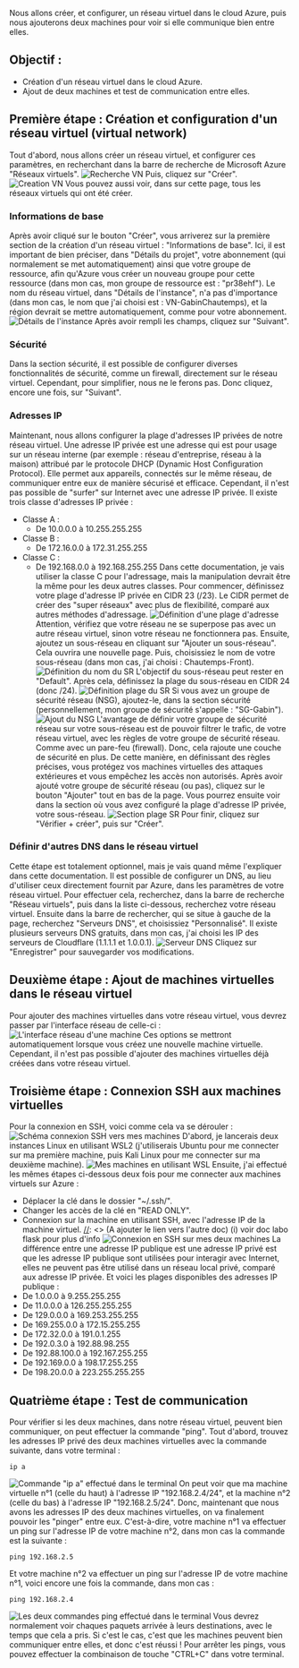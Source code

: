 Nous allons créer, et configurer, un réseau virtuel dans le cloud Azure, puis nous ajouterons deux machines pour voir si elle communique bien entre elles.
## Objectif :
- Création d'un réseau virtuel dans le cloud Azure.
- Ajout de deux machines et test de communication entre elles.
## Première étape : Création et configuration d'un réseau virtuel (virtual network)
Tout d'abord, nous allons créer un réseau virtuel, et configurer ces paramètres, en recherchant dans la barre de recherche de Microsoft Azure "Réseaux virtuels". 
![Recherche VN](/346_Documentation/Labo_NSG/img/vn_search.png)
Puis, cliquez sur "Créer".
![Creation VN](/346_Documentation/Labo_NSG/img/vn_create.png)
Vous pouvez aussi voir, dans sur cette page, tous les réseaux virtuels qui ont été créer.
### Informations de base
Après avoir cliqué sur le bouton "Créer", vous arriverez sur la première section de la création d'un réseau virtuel : "Informations de base".
Ici, il est important de bien préciser, dans "Détails du projet", votre abonnement (qui normalement se met automatiquement) ainsi que votre groupe de ressource, afin qu'Azure vous créer un nouveau groupe pour cette ressource (dans mon cas, mon groupe de ressource est : "pr38ehf").
Le nom du réseau virtuel, dans "Détails de l'instance", n'a pas d'importance (dans mon cas, le nom que j'ai choisi est : VN-GabinChautemps), et la région devrait se mettre automatiquement, comme pour votre abonnement.
![Détails de l'instance](/346_Documentation/Labo_NSG/img/vn_details.png)
Après avoir rempli les champs, cliquez sur "Suivant".
### Sécurité
Dans la section sécurité, il est possible de configurer diverses fonctionnalités de sécurité, comme un firewall, directement sur le réseau virtuel. Cependant, pour simplifier, nous ne le ferons pas. Donc cliquez, encore une fois, sur "Suivant".
### Adresses IP
Maintenant, nous allons configurer la plage d'adresses IP privées de notre réseau virtuel. 
Une adresse IP privée est une adresse qui est pour usage sur un réseau interne (par exemple : réseau d'entreprise, réseau à la maison) attribué par le protocole DHCP (Dynamic Host Configuration Protocol). Elle permet aux appareils, connectés sur le même réseau, de communiquer entre eux de manière sécurisé et efficace. Cependant, il n'est pas possible de "surfer" sur Internet avec une adresse IP privée.
Il existe trois classe d'adresses IP privée :
- Classe A :
	- De 10.0.0.0 à 10.255.255.255
- Classe B :
	- De 172.16.0.0 à 172.31.255.255
- Classe C :
	- De 192.168.0.0 à 192.168.255.255
Dans cette documentation, je vais utiliser la classe C pour l'adressage, mais la manipulation devrait être la même pour les deux autres classes.
Pour commencer, définissez votre plage d'adresse IP privée en CIDR 23 (/23). Le CIDR permet de créer des "super réseaux" avec plus de flexibilité, comparé aux autres méthodes d'adressage.
![Définition d'une plage d'adresse](/346_Documentation/Labo_NSG/img/ip_config.png)
Attention, vérifiez que votre réseau ne se superpose pas avec un autre réseau virtuel, sinon votre réseau ne fonctionnera pas.
Ensuite, ajoutez un sous-réseau en cliquant sur "Ajouter un sous-réseau". Cela ouvrira une nouvelle page.
Puis, choisissiez le nom de votre sous-réseau (dans mon cas, j'ai choisi : Chautemps-Front). 
![Définition du nom du SR](/346_Documentation/Labo_NSG/img/subnet_name.png)
L'objectif du sous-réseau peut rester en "Default".
Après cela, définissez la plage du sous-réseau en CIDR 24 (donc /24).
![Définition plage du SR](/346_Documentation/Labo_NSG/img/subnet_range.png)
Si vous avez un groupe de sécurité réseau (NSG), ajoutez-le, dans la section sécurité (personnellement, mon groupe de sécurité s'appelle : "SG-Gabin"). 
![Ajout du NSG](/346_Documentation/Labo_NSG/img/nsg_added.png)
L'avantage de définir votre groupe de sécurité réseau sur votre sous-réseau est de pouvoir filtrer le trafic, de votre réseau virtuel, avec les règles de votre groupe de sécurité réseau. Comme avec un pare-feu (firewall). Donc, cela rajoute une couche de sécurité en plus. De cette manière, en définissant des règles précises, vous protégez vos machines virtuelles des attaques extérieures et vous empêchez les accès non autorisés.
Après avoir ajouté votre groupe de sécurité réseau (ou pas), cliquez sur le bouton "Ajouter" tout en bas de la page. Vous pourrez ensuite voir dans la section où vous avez configuré la plage d'adresse IP privée, votre sous-réseau.
![Section plage SR](/346_Documentation/Labo_NSG/img/show_range.png)
Pour finir, cliquez sur "Vérifier + créer", puis sur "Créer".
### Définir d'autres DNS dans le réseau virtuel
Cette étape est totalement optionnel, mais je vais quand même l'expliquer dans cette documentation.
Il est possible de configurer un DNS, au lieu d'utiliser ceux directement fournit par Azure, dans les paramètres de votre réseau virtuel. Pour effectuer cela, recherchez, dans la barre de recherche "Réseau virtuels", puis dans la liste ci-dessous, recherchez votre réseau virtuel. Ensuite dans la barre de rechercher, qui se situe à gauche de la page, recherchez "Serveurs DNS", et choisissiez "Personnalisé".
Il existe plusieurs serveurs DNS gratuits, dans mon cas, j'ai choisi les IP des serveurs de Cloudflare (1.1.1.1 et 1.0.0.1).
![Serveur DNS](/346_Documentation/Labo_NSG/img/dns.png)
Cliquez sur "Enregistrer" pour sauvegarder vos modifications.
## Deuxième étape : Ajout de machines virtuelles dans le réseau virtuel
Pour ajouter des machines virtuelles dans votre réseau virtuel, vous devrez passer par l'interface réseau de celle-ci :
![L'interface réseau d'une machine](/346_Documentation/Labo_NSG/img/ext_network.png)
Ces options se mettront automatiquement lorsque vous créez une nouvelle machine virtuelle. Cependant, il n'est pas possible d'ajouter des machines virtuelles déjà créées dans votre réseau virtuel.
## Troisième étape : Connexion SSH aux machines virtuelles
Pour la connexion en SSH, voici comme cela va se dérouler :
![Schéma connexion SSH vers mes machines](/346_Documentation/Labo_NSG/img/schéma_projet_réseau_virtuel(1).jpg)
D'abord, je lancerais deux instances Linux en utilisant WSL2 (j'utiliserais Ubuntu pour me connecter sur ma première machine, puis Kali Linux pour me connecter sur ma deuxième machine).
![Mes machines en utilisant WSL](/346_Documentation/Labo_NSG/img/wsl_machines.png)
Ensuite, j'ai effectué les mêmes étapes ci-dessous deux fois pour me connecter aux machines virtuels sur Azure :
- Déplacer la clé dans le dossier "~/.ssh/".
- Changer les accès de la clé en "READ ONLY".
- Connexion sur la machine en utilisant SSH, avec l'adresse IP de la machine virtuel.
[//]: <> (A ajouter le lien vers l'autre doc)
(i) voir doc labo flask pour plus d'info
![Connexion en SSH sur mes deux machines](/346_Documentation/Labo_NSG/img/steps_to_ssh.png)
La différence entre une adresse IP publique est une adresse IP privé est que les adresse IP publique sont utilisées pour interagir avec Internet, elles ne peuvent pas être utilisé dans un réseau local privé, comparé aux adresse IP privée. Et voici les plages disponibles des adresses IP publique :
- De 1.0.0.0 à 9.255.255.255
- De 11.0.0.0 à 126.255.255.255
- De 129.0.0.0 à 169.253.255.255
- De 169.255.0.0 à 172.15.255.255
- De 172.32.0.0 à 191.0.1.255
- De 192.0.3.0 à 192.88.98.255
- De 192.88.100.0 à 192.167.255.255
- De 192.169.0.0 à 198.17.255.255
- De 198.20.0.0 à 223.255.255.255
## Quatrième étape : Test de communication
Pour vérifier si les deux machines, dans notre réseau virtuel, peuvent bien communiquer, on peut effectuer la commande "ping".
Tout d'abord, trouvez les adresses IP privé des deux machines virtuelles avec la commande suivante, dans votre terminal :
```
ip a
```
[//]: <> (A voir s'il faut masquer une info ici, j'ai pas envie que les gens me dox :p)
[//]: <> (Je crois qu'il y a pas grand chose mais je veux juste être sûr.)
![Commande "ip a" effectué dans le terminal](/346_Documentation/Labo_NSG/img/command_ip_a.png)
On peut voir que ma machine virtuelle n°1 (celle du haut) à l'adresse IP "192.168.2.4/24", et la machine n°2 (celle du bas) à l'adresse IP "192.168.2.5/24".
Donc, maintenant que nous avons les adresses IP des deux machines virtuelles, on va finalement pouvoir les "pinger" entre eux. C'est-à-dire, votre machine n°1 va effectuer un ping sur l'adresse IP de votre machine n°2, dans mon cas la commande est la suivante :
```
ping 192.168.2.5
```
Et votre machine n°2 va effectuer un ping sur l'adresse IP de votre machine n°1, voici encore une fois la commande, dans mon cas :
```
ping 192.168.2.4
```
![Les deux commandes ping effectué dans le terminal](/346_Documentation/Labo_NSG/img/pung.png)
Vous devrez normalement voir chaques paquets arrivée à leurs destinations, avec le temps que cela a pris. Si c'est le cas, c'est que les machines peuvent bien communiquer entre elles, et donc c'est réussi !
Pour arrêter les pings, vous pouvez effectuer la combinaison de touche "CTRL+C" dans votre terminal. 
